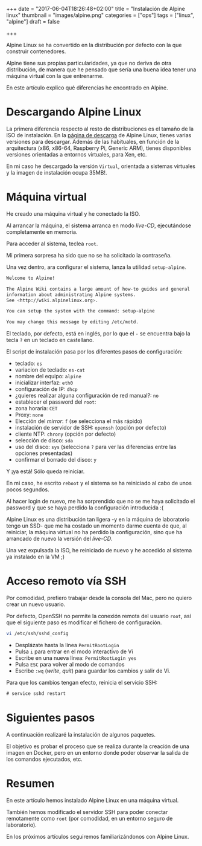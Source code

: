+++
date = "2017-06-04T18:26:48+02:00"
title = "Instalación de Alpine linux"
thumbnail = "images/alpine.png"
categories = ["ops"]
tags = ["linux", "alpine"]
draft = false

+++

Alpine Linux se ha convertido en la distribución por defecto con la que construir contenedores.

Alpine tiene sus propias particularidades, ya que no deriva de otra distribución, de manera que he pensado que sería una buena idea tener una máquina virtual con la que entrenarme.

En este artículo explico qué diferencias he encontrado en Alpine.

<!--more-->

# Descargando Alpine Linux

La primera diferencia respecto al resto de distribuciones es el tamaño de la ISO de instalación. En la [página de descarga](https://alpinelinux.org/downloads/) de Alpine Linux, tienes varias versiones para descargar. Además de las habituales, en función de la arquitectura (x86, x86-64, Raspberry Pi, Generic ARM), tienes disponibles versiones orientadas a entornos virtuales, para Xen, etc.

En mi caso he descargado la versión `Virtual`, orientada a sistemas virtuales y la imagen de instalación ocupa 35MB!.

# Máquina virtual

He creado una máquina virtual y he conectado la ISO.

Al arrancar la máquina, el sistema arranca en modo _live-CD_, ejecutándose completamente en memoria.

Para acceder al sistema, teclea `root`.

Mi primera sorpresa ha sido que no se ha solicitado la contraseña.

Una vez dentro, ara configurar el sistema, lanza la utilidad `setup-alpine`.

```sh
Welcome to Alpine!

The Alpine Wiki contains a large amount of how-to guides and general
information about administrating Alpine systems.
See <http://wiki.alpinelinux.org>.

You can setup the system with the command: setup-alpine

You may change this message by editing /etc/motd.
```

El teclado, por defecto, está en inglés, por lo que el `-` se encuentra bajo la tecla `?` en un teclado en castellano.

El script de instalación pasa por los diferentes pasos de configuración:

* teclado: `es`
* variacion de teclado: `es-cat`
* nombre del equipo: `alpine`
* inicializar interfaz: `eth0`
* configuración de IP: `dhcp`
* ¿quieres realizar alguna configuración de red manual?: `no`
* establecer el password del `root`:
* zona horaria: `CET`
* Proxy: `none`
* Elección del _mirror_: `f` (se selecciona el más rápido)
* instalación de servidor de SSH: `openssh` (opción por defecto)
* cliente NTP: `chrony` (opción por defecto)
* selección de disco: `sda`
* uso del disco: `sys` (selecciona `?` para ver las diferencias entre las opciones presentadas)
* confirmar el borrado del disco: `y`

Y ¡ya está! Sólo queda reiniciar.

En mi caso, he escrito `reboot` y el sistema se ha reiniciado al cabo de unos pocos segundos.

Al hacer login de nuevo, me ha sorprendido que no se me haya solicitado el password y que se haya perdido la configuración introducida :(

Alpine Linux es una distribución tan ligera -y en la máquina de laboratorio tengo un SSD- que me ha costado un momento darme cuenta de que, al reiniciar, la máquina virtual no ha perdido la configuración, sino que ha arrancado de nuevo la versión del _live-CD_.

Una vez expulsada la ISO, he reiniciado de nuevo y he accedido al sistema ya instalado en la VM ;)

# Acceso remoto vía SSH

Por comodidad, prefiero trabajar desde la consola del Mac, pero no quiero crear un nuevo usuario.

Por defecto, OpenSSH no permite la conexión remota del usuario `root`, así que el siguiente paso es modificar el fichero de configuración.

```sh
vi /etc/ssh/sshd_config
```

* Desplázate hasta la línea `PermitRootLogin`
* Pulsa `i` para entrar en el modo interactivo de Vi
* Escribe en una nueva línea: `PermitRootLogin yes`
* Pulsa `ESC` para volver al modo de comandos
* Escribe `:wq` (_write_, _quit_) para guardar los cambios y salir de Vi.

Para que los cambios tengan efecto, reinicia el servicio SSH:

```txt
# service sshd restart
```

# Siguientes pasos

A continuación realizaré la instalación de algunos paquetes.

El objetivo es probar el proceso que se realiza durante la creación de una imagen en Docker, pero en un entorno donde poder observar la salida de los comandos ejecutados, etc.

# Resumen

En este artículo hemos instalado Alpine Linux en una máquina virtual.

También hemos modificado el servidor SSH para poder conectar remotamente como `root` (por comodidad, en un entorno seguro de laboratorio).

En los próximos artículos seguiremos familiarizándonos con Alpine Linux.
